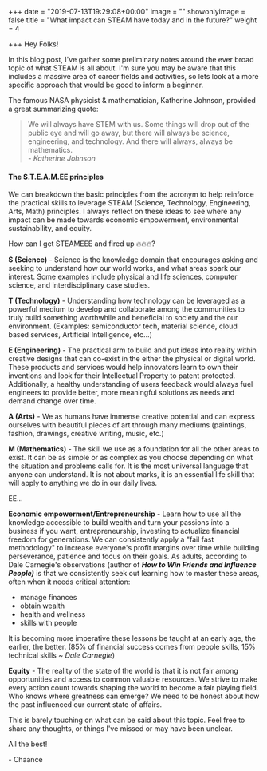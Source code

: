 +++
date = "2019-07-13T19:29:08+00:00"
image = ""
showonlyimage = false
title = "What impact can STEAM have today and in the future?"
weight = 4

+++
Hey Folks!

In this blog post, I've gather some preliminary notes around the ever broad topic of what STEAM is all about. I'm sure you may be aware that this includes a massive area of career fields and activities, so lets look at a more specific approach that would be good to inform a beginner. 

The famous NASA physicist & mathematician, Katherine Johnson, provided a great summarizing quote:

> We will always have STEM with us. Some things will drop out of the public eye and will go away, but there will always be science, engineering, and technology. And there will always, always be mathematics.  
> \- _Katherine Johnson_

#### The S.T.E.A.M.EE principles

We can breakdown the basic principles from the acronym to help reinforce the practical skills to leverage STEAM (Science, Technology, Engineering, Arts, Math) principles. I always reflect on these ideas to see where any impact can be made towards economic empowerment, environmental sustainability, and equity.

How can I get STEAMEEE and fired up 🔥🔥🔥?

**S (Science)** - Science is the knowledge domain that encourages asking and seeking to understand how our world works, and what areas spark our interest. Some examples include physical and life sciences, computer science, and interdisciplinary case studies.

**T (Technology)** - Understanding how technology can be leveraged as a powerful medium to develop and collaborate among the communities to truly build something worthwhile and beneficial to society and the our environment. (Examples: semiconductor tech, material science, cloud based services, Artificial Intelligence, etc…)

**E (Engineering)** - The practical arm to build and put ideas into reality within creative designs that can co-exist in the either the physical or digital world. These products and services would help innovators learn to own their inventions and look for their Intellectual Property to patent protected. Additionally, a healthy understanding of users feedback would always fuel engineers to provide better, more meaningful solutions as needs and demand change over time. 

**A (Arts)** - We as humans have immense creative potential and can express ourselves with beautiful pieces of art through many mediums (paintings, fashion, drawings, creative writing, music, etc.)

**M (Mathematics)** - The skill we use as a foundation for all the other areas to exist. It can be as simple or as complex as you choose depending on what the situation and problems calls for. It is the most universal language that anyone can understand. It is not about marks, it is an essential life skill that will apply to anything we do in our daily lives.

EE…

**Economic empowerment/Entrepreneurship** - Learn how to use all the knowledge accessible to build wealth and turn your passions into a business if you want, entrepreneurship, investing to actualize financial freedom for generations. We can consistently apply a "fail fast methodology" to increase everyone's profit margins over time while building perseverance, patience and focus on their goals. As adults, according to Dale Carnegie's observations (author of **_How to Win Friends and Influence People)_** is that we consistently seek out learning how to master these areas, often when it needs critical attention:

* manage finances
* obtain wealth
* health and wellness
* skills with people

It is becoming more imperative these lessons be taught at an early age, the earlier, the better. (85% of financial success comes from people skills, 15% technical skills \~ _Dale Carnegie_)

**Equity** - The reality of the state of the world is that it is not fair among opportunities and access to common valuable resources. We strive to make every action count towards shaping the world to become a fair playing field. Who knows where greatness can emerge? We need to be honest about how the past influenced our current state of affairs.

This is barely touching on what can be said about this topic. Feel free to share any thoughts, or things I've missed or may have been unclear.

All the best!

\- Chaance